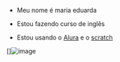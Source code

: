 - Meu nome é maria eduarda 

- Estou fazendo curso de inglês

- Estou usando o [Alura](https://www.alura.com.br/) e o [scratch](https://scratch.mit.edu/)

[]![image](https://github.com/marianagel/marianagel/assets/146093633/79c4da30-9494-458c-9002-c13c9bfccc9d)
